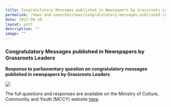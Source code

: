```yaml
---
title: Congratulatory Messages published in Newspapers by Grassroots Leaders
permalink: /news-and-speeches/news/congratulatory-messages-published-in-newspapers-by-grassroots-leaders/
date: 2023-09-19
layout: post
description: ""
image: ""
---
```

### Congratulatory Messages published in Newspapers by Grassroots Leaders
**Response to parliamentary question on congratulatory messages published in newspapers by Grassroots Leaders**

![](/images/NewsRoom/Parliament%20House.jpg)

The full questions and responses are available on the Ministry of Culture, Community and Youth (MCCY) website [here](https://www.mccy.gov.sg/about-us/news-and-resources/parliamentary-matters/2023/Sep/Congratulatory-Messages-published-in-Newspapers-by-Grassroots-Leaders).